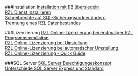 ###Installation 
[Installation mit DB übersiedeln]()   
[RZL Dienst installieren]()   
[Schreibrechte auf SQL-Sicherungsordner ändern]()   
[Trennung eines RZL Datenbestandes]()   

###Lizenzierung 
[RZL Online-Lizenzierung bei erstmaliger RZL Programminstallaiton]()   
[RZL Online-Lizenzierung bei Umstellung]()   
[RZL Online-Lizenzierung bei automatischer Umstellung]()   
[RZL Online-Lizenzierung - Quick Guide]()   

###SQL Server
[SQL Server Berechtigungeskonzept]()   
[Unterschiede SQL Server Express und Standard]()   